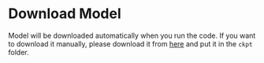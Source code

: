 # Download Model

Model will be downloaded automatically when you run the code. If you want to download it manually, please download it from [here](https://drive.google.com/drive/folders/1ZRJoGRJw0wNRen2Gt7GDJi0kGytYYdeH?usp=sharing) and put it in the `ckpt` folder.
